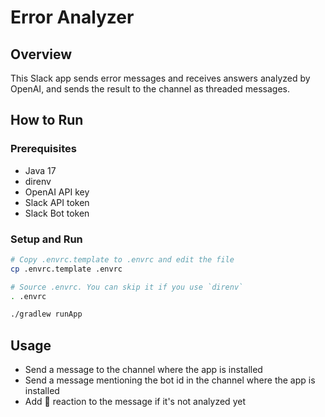 # Error Analyzer

## Overview 

This Slack app sends error messages and receives answers analyzed by OpenAI, and sends the result to the channel as threaded messages.

## How to Run

### Prerequisites
- Java 17
- direnv
- OpenAI API key
- Slack API token
- Slack Bot token

### Setup and Run
```bash
# Copy .envrc.template to .envrc and edit the file
cp .envrc.template .envrc

# Source .envrc. You can skip it if you use `direnv`
. .envrc

./gradlew runApp
```

## Usage
- Send a message to the channel where the app is installed
- Send a message mentioning the bot id in the channel where the app is installed
- Add 🔁 reaction to the message if it's not analyzed yet
